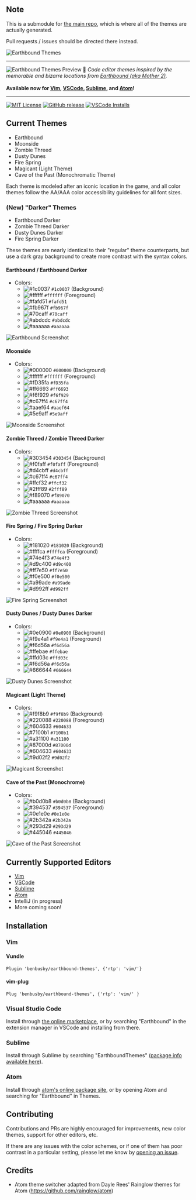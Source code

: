 ## Note
This is a submodule for [the main repo](https://github.com/benbusby/earthbound-themes), which is where all of the themes are actually generated.

Pull requests / issues should be directed there instead. 

![Earthbound Themes](https://raw.githubusercontent.com/benbusby/earthbound-themes/master/images/earthbound_themes.png)
____
![Earthbound Themes Preview](https://raw.githubusercontent.com/benbusby/earthbound-themes/master/images/earthbound_themes_preview.png)
:art: *Code editor themes inspired by the memorable and bizarre locations from [Earthbound (aka Mother 2)](https://en.wikipedia.org/wiki/EarthBound).* <br><br>**Available now for [Vim](vim/), [VSCode](https://marketplace.visualstudio.com/items?itemName=benbusby.earthbound-themes), [Sublime](https://packagecontrol.io/packages/EarthboundThemes), and [Atom](https://atom.io/themes/earthbound-syntax)!**
___
[![MIT License](https://img.shields.io/github/license/benbusby/earthbound-themes.svg)](http://opensource.org/licenses/MIT)
[![GitHub release](https://img.shields.io/github/release/benbusby/earthbound-themes.svg)](https://github.com/benbusby/earthbound-themes/releases/)
[![VSCode Installs](https://img.shields.io/visual-studio-marketplace/i/benbusby.earthbound-themes.svg)](https://marketplace.visualstudio.com/items?itemName=benbusby.earthbound-themes)

## Current Themes
- Earthbound
- Moonside
- Zombie Threed
- Dusty Dunes
- Fire Spring
- Magicant (Light Theme)
- Cave of the Past (Monochromatic Theme)

Each theme is modeled after an iconic location in the game, and all color themes follow the AA/AAA color accessibility guidelines for all font sizes.

### (New) "Darker" Themes
- Earthbound Darker
- Zombie Threed Darker
- Dusty Dunes Darker
- Fire Spring Darker

These themes are nearly identical to their "regular" theme counterparts, but use a dark gray background to create more contrast with the syntax colors.

#### Earthbound / Earthbound Darker
- Colors:
  - ![#1c0037](https://placehold.it/15/1c0037/000000?text=+) `#1c0037` (Background)
  - ![#ffffff](https://placehold.it/15/ffffff/000000?text=+) `#ffffff` (Foreground)
  - ![#fafd51](https://placehold.it/15/fafd51/000000?text=+) `#fafd51`
  - ![#fb967f](https://placehold.it/15/fb967f/000000?text=+) `#fb967f`
  - ![#70caff](https://placehold.it/15/70caff/000000?text=+) `#70caff`
  - ![#abdcdc](https://placehold.it/15/abdcdc/000000?text=+) `#abdcdc`
  - ![#aaaaaa](https://placehold.it/15/aaaaaa/000000?text=+) `#aaaaaa`

![Earthbound Screenshot](https://raw.githubusercontent.com/benbusby/earthbound-themes/master/images/earthbound_screenshot_darkalt.png)

#### Moonside
- Colors:
  - ![#000000](https://placehold.it/15/000000/000000?text=+) `#000000` (Background)
  - ![#ffffff](https://placehold.it/15/ffffff/000000?text=+) `#ffffff` (Foreground)
  - ![#fD35fa](https://placehold.it/15/fD35fa/000000?text=+) `#fD35fa`
  - ![#ff6693](https://placehold.it/15/ff6693/000000?text=+) `#ff6693`
  - ![#f6f929](https://placehold.it/15/f6f929/000000?text=+) `#f6f929`
  - ![#c67ff4](https://placehold.it/15/c67ff4/000000?text=+) `#c67ff4`
  - ![#aaef64](https://placehold.it/15/aaef64/000000?text=+) `#aaef64`
  - ![#5e9aff](https://placehold.it/15/5e9aff/000000?text=+) `#5e9aff`

![Moonside Screenshot](https://raw.githubusercontent.com/benbusby/earthbound-themes/master/images/moonside_screenshot.png)

#### Zombie Threed / Zombie Threed Darker
- Colors:
  - ![#303454](https://placehold.it/15/303454/000000?text=+) `#303454` (Background)
  - ![#f0faff](https://placehold.it/15/f0faff/000000?text=+) `#f0faff` (Foreground)
  - ![#d4cbff](https://placehold.it/15/d4cbff/000000?text=+) `#d4cbff`
  - ![#c67ff4](https://placehold.it/15/c67ff4/000000?text=+) `#c67ff4`
  - ![#ffcf32](https://placehold.it/15/ffcf32/000000?text=+) `#ffcf32`
  - ![#2fff89](https://placehold.it/15/2fff89/000000?text=+) `#2fff89`
  - ![#f89070](https://placehold.it/15/f89070/000000?text=+) `#f89070`
  - ![#aaaaaa](https://placehold.it/15/aaaaaa/000000?text=+) `#aaaaaa`

![Zombie Threed Screenshot](https://raw.githubusercontent.com/benbusby/earthbound-themes/master/images/threed_screenshot_darkalt.png)

#### Fire Spring / Fire Spring Darker
- Colors:
  - ![#181020](https://placehold.it/15/181020/000000?text=+) `#181020` (Background)
  - ![#ffffca](https://placehold.it/15/ffffca/000000?text=+) `#ffffca` (Foreground)
  - ![#74e4f3](https://placehold.it/15/74e4f3/000000?text=+) `#74e4f3`
  - ![#d9c400](https://placehold.it/15/d9c400/000000?text=+) `#d9c400`
  - ![#ff7e50](https://placehold.it/15/ff7e50/000000?text=+) `#ff7e50`
  - ![#f0e500](https://placehold.it/15/f0e500/000000?text=+) `#f0e500`
  - ![#a99ade](https://placehold.it/15/a99ade/000000?text=+) `#a99ade`
  - ![#d992ff](https://placehold.it/15/d992ff/000000?text=+) `#d992ff`

![Fire Spring Screenshot](https://raw.githubusercontent.com/benbusby/earthbound-themes/master/images/fire_spring_screenshot_darkalt.png)

#### Dusty Dunes / Dusty Dunes Darker
- Colors:
  - ![#0e0900](https://placehold.it/15/0e0900/000000?text=+) `#0e0900` (Background)
  - ![#f9e4a1](https://placehold.it/15/f9e4a1/000000?text=+) `#f9e4a1` (Foreground)
  - ![#f6d56a](https://placehold.it/15/f6d56a/000000?text=+) `#f6d56a`
  - ![#ffebae](https://placehold.it/15/ffebae/000000?text=+) `#ffebae`
  - ![#ffd03c](https://placehold.it/15/ffd03c/000000?text=+) `#ffd03c`
  - ![#f6d56a](https://placehold.it/15/f6d56a/000000?text=+) `#f6d56a`
  - ![#666644](https://placehold.it/15/666644/000000?text=+) `#666644`

![Dusty Dunes Screenshot](https://raw.githubusercontent.com/benbusby/earthbound-themes/master/images/dusty_dunes_screenshot_darkalt.png)

#### Magicant (Light Theme)
- Colors:
  - ![#f9f8b9](https://placehold.it/15/f9f8b9/000000?text=+) `#f9f8b9` (Background)
  - ![#220088](https://placehold.it/15/220088/000000?text=+) `#220088` (Foreground)
  - ![#604633](https://placehold.it/15/604633/000000?text=+) `#604633`
  - ![#7100b1](https://placehold.it/15/7100b1/000000?text=+) `#7100b1`
  - ![#a31100](https://placehold.it/15/a31100/000000?text=+) `#a31100`
  - ![#87000d](https://placehold.it/15/87000d/000000?text=+) `#87000d`
  - ![#604633](https://placehold.it/15/604633/000000?text=+) `#604633`
  - ![#9d02f2](https://placehold.it/15/9d02f2/000000?text=+) `#9d02f2`

![Magicant Screenshot](https://raw.githubusercontent.com/benbusby/earthbound-themes/master/images/magicant_screenshot.png)

#### Cave of the Past (Monochrome)
- Colors:
  - ![#b0d0b8](https://placehold.it/15/b0d0b8/000000?text=+) `#b0d0b8` (Background)
  - ![#394537](https://placehold.it/15/394537/000000?text=+) `#394537` (Foreground)
  - ![#0e1e0e](https://placehold.it/15/0e1e0e/000000?text=+) `#0e1e0e`
  - ![#2b342a](https://placehold.it/15/2b342a/000000?text=+) `#2b342a`
  - ![#293d29](https://placehold.it/15/293d29/000000?text=+) `#293d29`
  - ![#445046](https://placehold.it/15/445046/000000?text=+) `#445046`

![Cave of the Past Screenshot](https://raw.githubusercontent.com/benbusby/earthbound-themes/master/images/cave_screenshot.png)

## Currently Supported Editors
- [Vim](vim/)
- [VSCode](https://marketplace.visualstudio.com/items?itemName=benbusby.earthbound-themes)
- [Sublime](https://packagecontrol.io/packages/EarthboundThemes)
- [Atom](https://atom.io/themes/earthbound-syntax)
- IntelliJ (in progress)
- More coming soon!

## Installation
### Vim
#### Vundle
```
Plugin 'benbusby/earthbound-themes', {'rtp': 'vim/'}
```

#### vim-plug
```
Plug 'benbusby/earthbound-themes', {'rtp': 'vim/' }
```

### Visual Studio Code
Install through [the online marketplace](https://marketplace.visualstudio.com/items?itemName=benbusby.earthbound-themes), or by searching "Earthbound" in the extension manager in VSCode and installing from there.

### Sublime
Install through Sublime by searching "EarthboundThemes" ([package info available here](https://packagecontrol.io/packages/EarthboundThemes)).

### Atom
Install through [atom's online package site](https://atom.io/themes/earthbound-syntax), or by opening Atom and searching for "Earthbound" in Themes.

## Contributing
Contributions and PRs are highly encouraged for improvements, new color themes, support for other editors, etc.

If there are any issues with the color schemes, or if one of them has poor contrast in a particular setting, please let me know by [opening an issue](https://github.com/benbusby/earthbound-themes/issues/new).

## Credits
- Atom theme switcher adapted from Dayle Rees' Rainglow themes for Atom (https://github.com/rainglow/atom)

